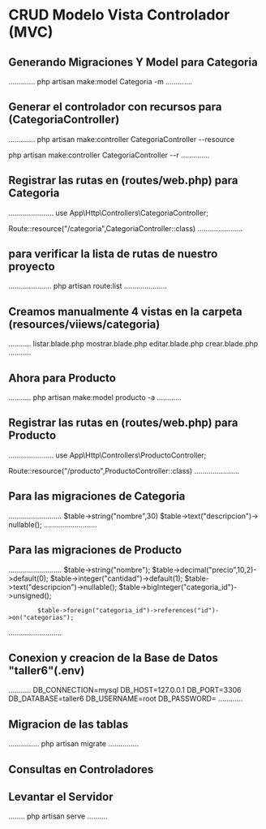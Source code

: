 # CRUD Modelo Vista Controlador (MVC)
## Generando Migraciones Y Model para Categoria

.............
php artisan make:model Categoria -m
.............

## Generar el controlador con recursos para (CategoriaController)

.............
php artisan make:controller CategoriaController --resource

php artisan make:controller CategoriaController --r
..............

## Registrar las rutas en (routes/web.php) para Categoria

......................
use App\Http\Controllers\CategoriaController;

Route::resource("/categoria",CategoriaController::class)
......................

## para verificar la lista de rutas de nuestro proyecto

.....................
php artisan route:list
.....................
## Creamos manualmente 4 vistas en la carpeta (resources/viiews/categoria)
...........
listar.blade.php
mostrar.blade.php
editar.blade.php
crear.blade.php
...........
## Ahora para Producto

...........
php artisan make:model producto -a
............

## Registrar las rutas en (routes/web.php) para Producto

......................
use App\Http\Controllers\ProductoController;

Route::resource("/producto",ProductoController::class)
......................

## Para las migraciones de Categoria
..........................
$table->string("nombre",30)
$table->text("descripcion")-> nullable();
..........................

## Para las migraciones de Producto
..........................
$table->string("nombre");
            $table->decimal("precio",10,2)->default(0);
            $table->integer("cantidad")->default(1);
            $table->text("descripcion")->nullable();
            $table->bigInteger("categoria_id")->unsigned();

            $table->foreign("categoria_id")->references("id")->on("categorias");
..........................
## Conexion y creacion de la Base de Datos "taller6"(.env)

...........
DB_CONNECTION=mysql
DB_HOST=127.0.0.1
DB_PORT=3306
DB_DATABASE=taller6
DB_USERNAME=root
DB_PASSWORD=
............

## Migracion de las tablas

...............
php artisan migrate
...............

## Consultas en Controladores


## Levantar el Servidor

........
php artisan serve
..........






